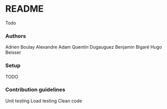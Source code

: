 # README #

Todo

### Authors ###

Adrien Boulay
Alexandre Adam
Quentin Dugauguez
Benjamin Bigaré
Hugo Beisser

### Setup ###

TODO

### Contribution guidelines ###

Unit testing
Load testing
Clean code